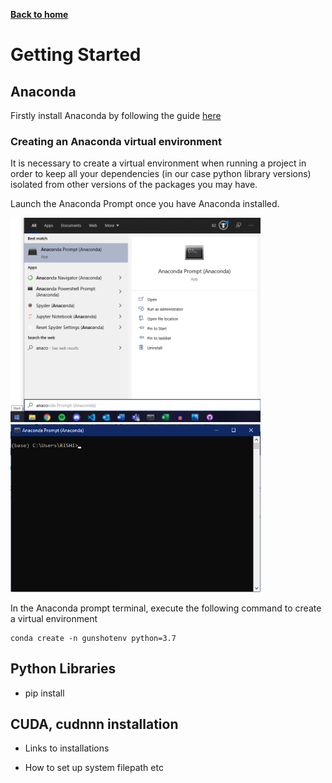 [__Back to home__](index.md)

# Getting Started

## Anaconda

Firstly install Anaconda by following the guide [here](https://docs.anaconda.com/anaconda/install/)

### Creating an Anaconda virtual environment

It is necessary to create a virtual environment when running a project in order to keep all your dependencies (in our case python library versions) isolated from other versions of the packages you may have.

Launch the Anaconda Prompt once you have Anaconda installed.
<p float="left">
  <img src="assets/startmenu.png" alt="Start Menu" width="400"/>
  <img src="assets/prompt.png" alt="Prompt" width="400"/>
</p>

In the Anaconda prompt terminal, execute the following command to create a virtual environment 

```
conda create -n gunshotenv python=3.7

```

## Python Libraries
- pip install

## CUDA, cudnnn installation
- Links to installations

- How to set up system filepath etc
